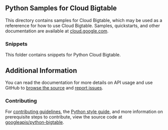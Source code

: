 [//]: # "This README.md file is auto-generated, all changes to this file will be lost."
[//]: # "To regenerate it, use `python -m synthtool`."

## Python Samples for Cloud Bigtable

This directory contains samples for Cloud Bigtable, which may be used as a refererence for how to use Cloud Bigtable. 
Samples, quickstarts, and other documentation are available at <a href="https://cloud.google.com/bigtable">cloud.google.com</a>.


### Snippets

This folder contains snippets for Python Cloud Bigtable.



## Additional Information

You can read the documentation for more details on API usage and use GitHub
to [browse the source][source] and [report issues][issues].

### Contributing
For [contributing guidelines][contrib_guide], the [Python style guide][py_style], and more information on prerequisite steps to contribute, view the source code at <a href="https://github.com/googleapis/python-bigtable">googleapis/python-bigtable</a>.

[authentication]: https://cloud.google.com/docs/authentication/getting-started
[enable_billing]:https://cloud.google.com/apis/docs/getting-started#enabling_billing
[client_library_python]: https://googlecloudplatform.github.io/google-cloud-python/
[source]: https://github.com/GoogleCloudPlatform/google-cloud-python
[issues]: https://github.com/GoogleCloudPlatform/google-cloud-python/issues
[contrib_guide]: https://github.com/googleapis/google-cloud-python/blob/master/CONTRIBUTING.rst
[py_style]: http://google.github.io/styleguide/pyguide.html
[cloud_sdk]: https://cloud.google.com/sdk/docs
[gcloud_shell]: https://cloud.google.com/shell/docs
[gcloud_shell]: https://cloud.google.com/shell/docs
